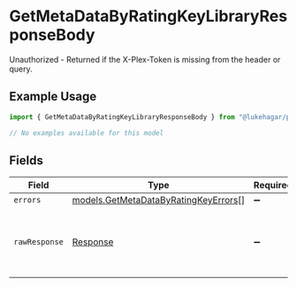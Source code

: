 # GetMetaDataByRatingKeyLibraryResponseBody

Unauthorized - Returned if the X-Plex-Token is missing from the header or query.

## Example Usage

```typescript
import { GetMetaDataByRatingKeyLibraryResponseBody } from "@lukehagar/plexjs";

// No examples available for this model
```

## Fields

| Field                                                                              | Type                                                                               | Required                                                                           | Description                                                                        |
| ---------------------------------------------------------------------------------- | ---------------------------------------------------------------------------------- | ---------------------------------------------------------------------------------- | ---------------------------------------------------------------------------------- |
| `errors`                                                                           | [models.GetMetaDataByRatingKeyErrors](../models/getmetadatabyratingkeyerrors.md)[] | :heavy_minus_sign:                                                                 | N/A                                                                                |
| `rawResponse`                                                                      | [Response](https://developer.mozilla.org/en-US/docs/Web/API/Response)              | :heavy_minus_sign:                                                                 | Raw HTTP response; suitable for custom response parsing                            |